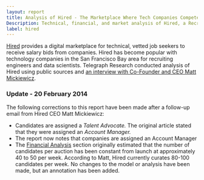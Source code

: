 ```yaml
---
layout: report
title: Analysis of Hired - The Marketplace Where Tech Companies Compete to Hire You 
Description: Technical, financial, and market analysis of Hired, a Recruiting Startup in San Francisco.
label: hired
---
```


[Hired](http://hired.com) provides a digital marketplace for technical, vetted job seekers to receive salary bids from companies. Hired has become popular with technology companies in the San Francisco Bay area for recruiting engineers and data scientists. Telegraph Research conducted analysis of Hired using public sources and [an interview with Co-Founder and CEO Matt Mickiewicz](/mickiewicz-interview/).

<div class="panel panel-info">
    <div class="panel-heading"><h3 class="panel-title no-margin">Update - 20 February 2014</h3></div>
    <div class="panel-body">
        The following corrections to this report have been made after a follow-up email from Hired CEO Matt Mickiewicz:
        <ul>
            <li> Candidates are assigned a <em>Talent Advocate.</em> The original article stated that they were assigned an <em>Account Manager.</em></li>
            <li> The report now notes that companies are assigned an Account Manager</li>
            <li>The <a href="#growth" class="to-growth">Financial Analysis</a> section originally estimated that the number of candidates per auction has been constant from launch at approximately 40 to 50 per week. According to Matt, Hired currently curates 80-100 candidates per week. No changes to the model or analysis have been made, but an annotation has been added.</li>
        </ul>
    </div>
</div>


